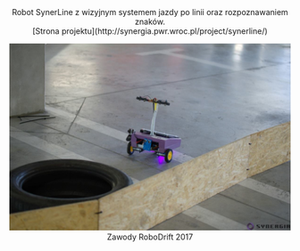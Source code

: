 <center>
Robot SynerLine z wizyjnym systemem jazdy po linii oraz rozpoznawaniem znaków. </br>
[Strona projektu](http://synergia.pwr.wroc.pl/project/synerline/)

![Screenshot](images/synerline)
Zawody RoboDrift 2017
</center>
